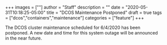 +++
images = [""]
author = "Staff"
description = ""
date = "2020-05-31T10:18:25-05:00"
title = "DCOS Maintenance Postponed"
draft = true
tags = ["dcos","containers","maintenance"]
categories = ["feature"]
+++

The DCOS cluster maintenance scheduled for 6/4/2020 has been postponed. A new date and time for this system outage will be announced in the near future.

